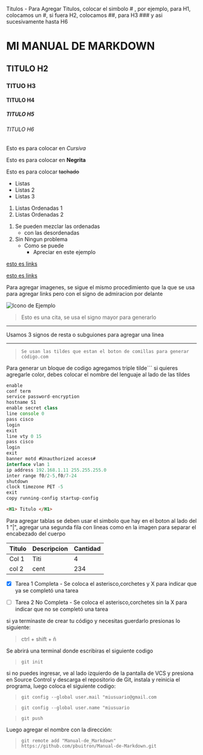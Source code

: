 <!--Titulos-->
Titulos - Para Agregar Titulos, colocar el simbolo # , por ejemplo, para H1, colocamos un #, si fuera H2, colocamos ##, para H3 ### y asi sucesivamente hasta H6

# MI MANUAL DE MARKDOWN
## TITULO H2
### TITUO H3
#### TITULO H4
##### TITULO H5
###### TITULO H6

<!--Énfasis en Palabras-->

Esto es para colocar en *Cursiva*

Esto es para colocar en **Negrita**

Esto es para colocar ~~tachado~~

<!-- Para listas Desordenadas -->
* Listas
* Listas 2
* Listas 3

<!-- Para listas Ordenadas -->
1. Listas Ordenadas 1
2. Listas Ordenadas 2

<!-- Listas Mezcladas-->
1. Se pueden mezclar las ordenadas
    * con las desordenadas
2. Sin Ningun problema
    * Como se puede
        * Apreciar en este ejemplo

[esto es links](https://webmail.icoatperu.com)

[esto es links](https://webmail.icoatperu.com "Agregas las comillas para personalizar el link")

Para agregar imagenes, se sigue el mismo procedimiento que la que se usa para agregar links pero con el signo de admiracion por delante

![Icono de Ejemplo](https://img-prod-cms-rt-microsoft-com.akamaized.net/cms/api/am/imageFileData/RE1Mu3b?ver=5c31)

> Esto es una cita, se usa el signo mayor para generarlo

---
Usamos 3 signos de resta o subguiones para agregar una linea
___

>`Se usan las tildes que estan el boton de comillas para generar código.com`

Para generar un bloque de codigo agregamos triple tilde``` si quieres agregarle color, debes colocar el nombre del lenguaje al lado de las tildes

```javascript
enable
conf term
service password-encryption
hostname S1
enable secret class
line console 0
pass cisco
login
exit
line vty 0 15
pass cisco
login
exit
banner motd #Unauthorized access#
interface vlan 1
ip address 192.168.1.11 255.255.255.0
inter range f0/2-5,f0/7-24
shutdown
clock timezone PET -5
exit
copy running-config startup-config
```

```html
<H1> Titulo </H1>
```
Para agregar tablas se deben usar el simbolo que hay en el boton al lado del 1 "|", agregar una segunda fila con lineas como en la imagen para separar el encabezado del cuerpo

| Titulo | Descripcion | Cantidad |
|--------|-------------|----------|
|Col 1   |Titi         |4         |
| col 2  |      cent   |       234|

<!--Markdown para Github . Uso exclusivo para Git-->

* [x] Tarea 1 Completa - Se coloca el asterisco,corchetes y X para indicar que ya se completó una tarea
* [ ] Tarea 2 No Completa - Se coloca el asterisco,corchetes sin la X para indicar que no se completó una tarea


si ya terminaste de crear tu código y necesitas guerdarlo presionas lo siguiente:
>ctrl + shift + ñ

Se abrirá una terminal donde escribiras el siguiente codigo
> `git init`

si no puedes ingresar, ve al lado izquierdo de la pantalla de VCS y presiona en Source Control y descarga el repositorio de Git, instala y reinicia el programa, luego coloca el siguiente codigo:

>`git config --global user.mail "miusuario@gmail.com `

>`git config --global user.name "miusuario`

>`git push`

Luego agregar el nombre con la dirección:
>`git remote add "Manual-de_Markdown" https://github.com/pbuitron/Manual-de-Markdown.git`



